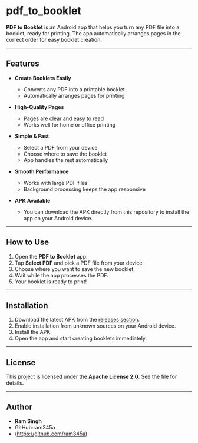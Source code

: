 # pdf_to_booklet


**PDF to Booklet** is an Android app that helps you turn any PDF file into a booklet, ready for printing. The app automatically arranges pages in the correct order for easy booklet creation.

---

## Features

- **Create Booklets Easily**
  - Converts any PDF into a printable booklet
  - Automatically arranges pages for printing

- **High-Quality Pages**
  - Pages are clear and easy to read
  - Works well for home or office printing

- **Simple & Fast**
  - Select a PDF from your device
  - Choose where to save the booklet
  - App handles the rest automatically

- **Smooth Performance**
  - Works with large PDF files
  - Background processing keeps the app responsive

- **APK Available**
  - You can download the APK directly from this repository to install the app on your Android device.

---

## How to Use

1. Open the **PDF to Booklet** app.
2. Tap **Select PDF** and pick a PDF file from your device.
3. Choose where you want to save the new booklet.
4. Wait while the app processes the PDF.
5. Your booklet is ready to print!

---

## Installation

1. Download the latest APK from the [releases section](https://github.com/ram345a/pdf-to-booklet/releases).
2. Enable installation from unknown sources on your Android device.
3. Install the APK.
4. Open the app and start creating booklets immediately.

---

## License

This project is licensed under the **Apache License 2.0**. See the file for details.

---

## Author

- **Ram Singh**
- GitHub:ram345a
- (https://github.com/ram345a)
